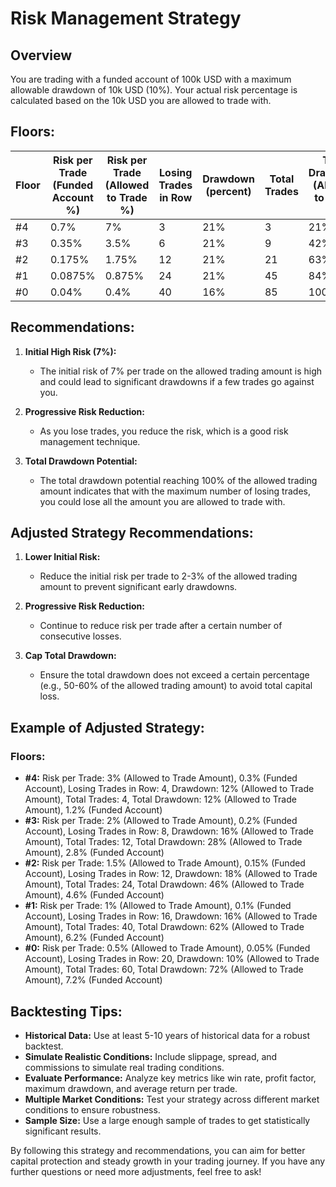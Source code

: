 ﻿
# Risk Management Strategy

## Overview
You are trading with a funded account of 100k USD with a maximum allowable drawdown of 10k USD (10%). Your actual risk percentage is calculated based on the 10k USD you are allowed to trade with.

## Floors:

| Floor | Risk per Trade (Funded Account %) | Risk per Trade (Allowed to Trade %) | Losing Trades in Row | Drawdown (percent) | Total Trades | Total Drawdown (Allowed to Trade %) | Total Drawdown (Funded Account %) |
|-------|-----------------------------------|-------------------------------------|----------------------|--------------------|--------------|-------------------------------------|-----------------------------------|
| #4    | 0.7%                             | 7%                                  | 3                    | 21%                | 3            | 21%                                | 2.1%                             |
| #3    | 0.35%                            | 3.5%                                | 6                    | 21%                | 9            | 42%                                | 4.2%                             |
| #2    | 0.175%                           | 1.75%                               | 12                   | 21%                | 21           | 63%                                | 6.3%                             |
| #1    | 0.0875%                          | 0.875%                              | 24                   | 21%                | 45           | 84%                                | 8.4%                             |
| #0    | 0.04%                            | 0.4%                                | 40                   | 16%                | 85           | 100%                               | 10%                              |

## Recommendations:

1. **Initial High Risk (7%):**
   - The initial risk of 7% per trade on the allowed trading amount is high and could lead to significant drawdowns if a few trades go against you.
   
2. **Progressive Risk Reduction:**
   - As you lose trades, you reduce the risk, which is a good risk management technique.
   
3. **Total Drawdown Potential:**
   - The total drawdown potential reaching 100% of the allowed trading amount indicates that with the maximum number of losing trades, you could lose all the amount you are allowed to trade with.

## Adjusted Strategy Recommendations:

1. **Lower Initial Risk:**
   - Reduce the initial risk per trade to 2-3% of the allowed trading amount to prevent significant early drawdowns.

2. **Progressive Risk Reduction:**
   - Continue to reduce risk per trade after a certain number of consecutive losses.

3. **Cap Total Drawdown:**
   - Ensure the total drawdown does not exceed a certain percentage (e.g., 50-60% of the allowed trading amount) to avoid total capital loss.

## Example of Adjusted Strategy:

### Floors:
- **#4:** Risk per Trade: 3% (Allowed to Trade Amount), 0.3% (Funded Account), Losing Trades in Row: 4, Drawdown: 12% (Allowed to Trade Amount), Total Trades: 4, Total Drawdown: 12% (Allowed to Trade Amount), 1.2% (Funded Account)
- **#3:** Risk per Trade: 2% (Allowed to Trade Amount), 0.2% (Funded Account), Losing Trades in Row: 8, Drawdown: 16% (Allowed to Trade Amount), Total Trades: 12, Total Drawdown: 28% (Allowed to Trade Amount), 2.8% (Funded Account)
- **#2:** Risk per Trade: 1.5% (Allowed to Trade Amount), 0.15% (Funded Account), Losing Trades in Row: 12, Drawdown: 18% (Allowed to Trade Amount), Total Trades: 24, Total Drawdown: 46% (Allowed to Trade Amount), 4.6% (Funded Account)
- **#1:** Risk per Trade: 1% (Allowed to Trade Amount), 0.1% (Funded Account), Losing Trades in Row: 16, Drawdown: 16% (Allowed to Trade Amount), Total Trades: 40, Total Drawdown: 62% (Allowed to Trade Amount), 6.2% (Funded Account)
- **#0:** Risk per Trade: 0.5% (Allowed to Trade Amount), 0.05% (Funded Account), Losing Trades in Row: 20, Drawdown: 10% (Allowed to Trade Amount), Total Trades: 60, Total Drawdown: 72% (Allowed to Trade Amount), 7.2% (Funded Account)

## Backtesting Tips:
- **Historical Data:** Use at least 5-10 years of historical data for a robust backtest.
- **Simulate Realistic Conditions:** Include slippage, spread, and commissions to simulate real trading conditions.
- **Evaluate Performance:** Analyze key metrics like win rate, profit factor, maximum drawdown, and average return per trade.
- **Multiple Market Conditions:** Test your strategy across different market conditions to ensure robustness.
- **Sample Size:** Use a large enough sample of trades to get statistically significant results.

By following this strategy and recommendations, you can aim for better capital protection and steady growth in your trading journey. If you have any further questions or need more adjustments, feel free to ask!

